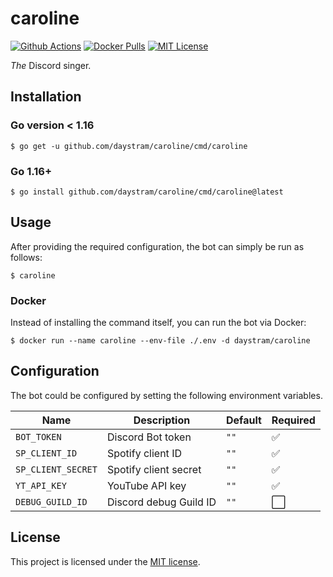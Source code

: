 # caroline

[![Github Actions](https://github.com/daystram/caroline/actions/workflows/ci.yml/badge.svg)](https://github.com/daystram/caroline/actions/workflows/ci.yml)
[![Docker Pulls](https://img.shields.io/docker/pulls/daystram/caroline)](https://hub.docker.com/r/daystram/caroline)
[![MIT License](https://img.shields.io/github/license/daystram/caroline)](https://github.com/daystram/caroline/blob/master/LICENSE)

_The_ Discord singer.

## Installation

### Go version < 1.16

```shell
$ go get -u github.com/daystram/caroline/cmd/caroline
```

### Go 1.16+

```shell
$ go install github.com/daystram/caroline/cmd/caroline@latest
```

## Usage

After providing the required configuration, the bot can simply be run as follows:

```shell
$ caroline
```

### Docker

Instead of installing the command itself, you can run the bot via Docker:

```shell
$ docker run --name caroline --env-file ./.env -d daystram/caroline
```

## Configuration

The bot could be configured by setting the following environment variables.

| Name               | Description            | Default | Required |
| ------------------ | ---------------------- | ------- | -------- |
| `BOT_TOKEN`        | Discord Bot token      | `""`    | ✅       |
| `SP_CLIENT_ID`     | Spotify client ID      | `""`    | ✅       |
| `SP_CLIENT_SECRET` | Spotify client secret  | `""`    | ✅       |
| `YT_API_KEY`       | YouTube API key        | `""`    | ✅       |
| `DEBUG_GUILD_ID`   | Discord debug Guild ID | `""`    | ⬜       |

## License

This project is licensed under the [MIT license](./LICENSE).
